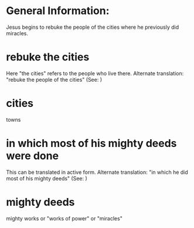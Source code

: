 
# General Information:
Jesus begins to rebuke the people of the cities where he previously did miracles.

# rebuke the cities
Here "the cities" refers to the people who live there. Alternate translation: "rebuke the people of the cities" (See: )

# cities
towns

# in which most of his mighty deeds were done
This can be translated in active form. Alternate translation: "in which he did most of his mighty deeds" (See: )

# mighty deeds
mighty works or "works of power" or "miracles"